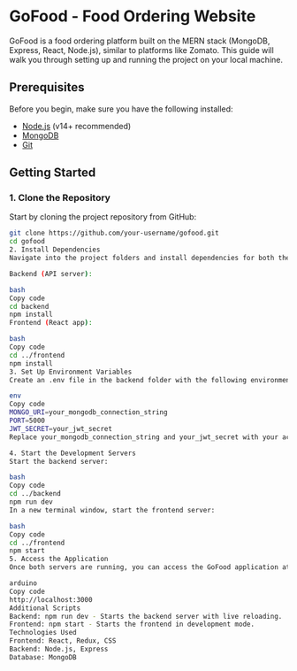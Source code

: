 # GoFood - Food Ordering Website

GoFood is a food ordering platform built on the MERN stack (MongoDB, Express, React, Node.js), similar to platforms like Zomato. This guide will walk you through setting up and running the project on your local machine.

## Prerequisites

Before you begin, make sure you have the following installed:

- [Node.js](https://nodejs.org/) (v14+ recommended)
- [MongoDB](https://www.mongodb.com/)
- [Git](https://git-scm.com/)

## Getting Started

### 1. Clone the Repository

Start by cloning the project repository from GitHub:

```bash
git clone https://github.com/your-username/gofood.git
cd gofood
2. Install Dependencies
Navigate into the project folders and install dependencies for both the backend and frontend:

Backend (API server):

bash
Copy code
cd backend
npm install
Frontend (React app):

bash
Copy code
cd ../frontend
npm install
3. Set Up Environment Variables
Create an .env file in the backend folder with the following environment variables:

env
Copy code
MONGO_URI=your_mongodb_connection_string
PORT=5000
JWT_SECRET=your_jwt_secret
Replace your_mongodb_connection_string and your_jwt_secret with your actual MongoDB URI and a secure JWT secret.

4. Start the Development Servers
Start the backend server:

bash
Copy code
cd ../backend
npm run dev
In a new terminal window, start the frontend server:

bash
Copy code
cd ../frontend
npm start
5. Access the Application
Once both servers are running, you can access the GoFood application at:

arduino
Copy code
http://localhost:3000
Additional Scripts
Backend: npm run dev - Starts the backend server with live reloading.
Frontend: npm start - Starts the frontend in development mode.
Technologies Used
Frontend: React, Redux, CSS
Backend: Node.js, Express
Database: MongoDB
